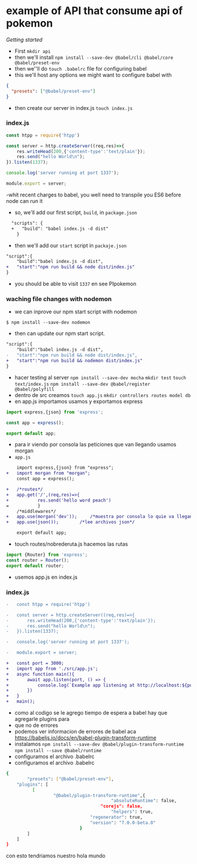 # example of API that consume api of pokemon 

*Getting started*
- First `mkdir api`
- then we'll install `npm install --save-dev @babel/cli @babel/core @babel/preset-env`
- then we''ll do `touch .babelrc` file for configuring babel
- this we'll host any options we might want to configure babel with
```json
{
  "presets": ["@babel/preset-env"]
}
```
- then create our server in index.js `touch index.js`

### index.js
```js
const htpp = require('htpp')

const server = http.createServer((req,res)=>{
	res.writeHead(200,{'content-type':'text/plain'});
	res.send("hello World\n");
}).listen(1337);

console.log('server running at port 1337');

module.export = server;
```

-whit recent charges to babel, you well need to transpile you ES6
before node can run it 
- so, we'll add our first script, `build`, in `package.json`
```diff
  "scripts": {
  +   "build": "babel index.js -d dist"
    }
```
- then we'll add our `start` script in `packaje.json`
```diff
"script":{
	"build":"babel index.js -d dist",
+	"start":"npm run build && node dist/index.js"
}
```
- you should be able to visit `1337` en see PIpokemon

### waching file changes with nodemon
- we can inprove our npm start script with nodemon
```shell
$ npm install --save-dev nodemon
```
- then can update our npm start script.
```diff
"script":{
	"build":"babel index.js -d dist",
- 	"start":"npm run build && node dist/index.js",
+	"start":"npm run build && nodemon dist/index.js"
}
```
- hacer testing al server
`npm install --save-dev mocha`
`mkdir test`
`touch text/index.js`
`npm install --save-dev @babel/register @babel/polyfill`
- dentro de src creamos
`touch app.js`
`mkdir controllers routes model db`
- en app.js importamos usamos y exportamos express
```js
import express,{json} from 'express';

const app = express();

export default app;
```
- para ir viendo por consola las peticiones que van llegando usamos morgan
- `app.js`
```diff
	import express,{json} from "express";
+	import morgan from "morgan";
	const app = express();

+	/*routes*/
+	app.get('/',(req,res)=>{
+			res.send('hello word peach')
=		    }
	/*middlewares*/
+	app.use(morgan('dev')); 	/*muestra por consola lo quie va llegando*/
+	app.use(json());  		/*lee archivos json*/

	export default app;
```
- touch routes/nobrederuta.js hacemos las rutas
```js
import {Router} from 'express';
const router = Router();
export default router;
```
- usemos app.js en index.js
### index.js
```diff
-	const htpp = require('htpp')

-	const server = http.createServer((req,res)=>{
-		res.writeHead(200,{'content-type':'text/plain'});
-		res.send("hello World\n");
-	}).listen(1337);

-	console.log('server running at port 1337');

-	module.export = server;

+	const port = 3000;
+	import app from './src/app.js';
+	async function main(){
+		await app.listen(port, () => {
+  			console.log(`Example app listening at http://localhost:${port}`)
+	  	})
+	}
+	main();
```

- como al codigo se le agrego tiempo de espera a babel hay que agregarle plugins para 
- que no de errores
- podemos ver informacion de errores de babel aca https://babeljs.io/docs/en/babel-plugin-transform-runtime
- instalamos `npm install --save-dev @babel/plugin-transform-runtime` `npm install --save @babel/runtime`
- configuramos el archivo .babelrc
- configuramos el archivo .babelrc
```bash
{
    	"presets": ["@babel/preset-env"],
	"plugins": [
	      [
	              "@babel/plugin-transform-runtime",{
			                			"absoluteRuntime": false,
					          		"corejs": false,
						            	"helpers": true,
								"regenerator": true,
								"version": "7.0.0-beta.0"
							}
		]
	]
}
```
con esto tendriamos nuestro hola mundo





































